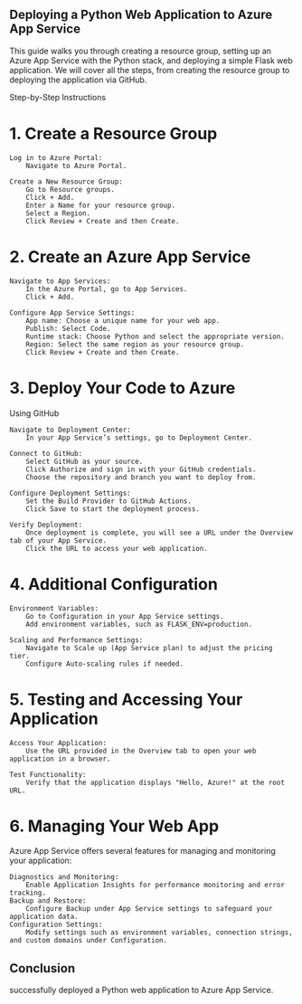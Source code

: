 ## Deploying a Python Web Application to Azure App Service

 This guide walks you through creating a resource group, setting up an Azure App Service with the Python stack, and deploying a simple Flask web application. We will cover all the steps, from creating the resource group to deploying the application via GitHub.

Step-by-Step Instructions
# 1. Create a Resource Group

    Log in to Azure Portal:
        Navigate to Azure Portal.

    Create a New Resource Group:
        Go to Resource groups.
        Click + Add.
        Enter a Name for your resource group.
        Select a Region.
        Click Review + Create and then Create.

# 2. Create an Azure App Service

    Navigate to App Services:
        In the Azure Portal, go to App Services.
        Click + Add.

    Configure App Service Settings:
        App name: Choose a unique name for your web app.
        Publish: Select Code.
        Runtime stack: Choose Python and select the appropriate version.
        Region: Select the same region as your resource group.
        Click Review + Create and then Create.

# 3. Deploy Your Code to Azure
Using GitHub

    Navigate to Deployment Center:
        In your App Service’s settings, go to Deployment Center.

    Connect to GitHub:
        Select GitHub as your source.
        Click Authorize and sign in with your GitHub credentials.
        Choose the repository and branch you want to deploy from.

    Configure Deployment Settings:
        Set the Build Provider to GitHub Actions.
        Click Save to start the deployment process.

    Verify Deployment:
        Once deployment is complete, you will see a URL under the Overview tab of your App Service.
        Click the URL to access your web application.
        
# 4. Additional Configuration

    Environment Variables:
        Go to Configuration in your App Service settings.
        Add environment variables, such as FLASK_ENV=production.

    Scaling and Performance Settings:
        Navigate to Scale up (App Service plan) to adjust the pricing tier.
        Configure Auto-scaling rules if needed.

# 5. Testing and Accessing Your Application

    Access Your Application:
        Use the URL provided in the Overview tab to open your web application in a browser.

    Test Functionality:
        Verify that the application displays "Hello, Azure!" at the root URL.

# 6. Managing Your Web App

Azure App Service offers several features for managing and monitoring your application:

    Diagnostics and Monitoring:
        Enable Application Insights for performance monitoring and error tracking.
    Backup and Restore:
        Configure Backup under App Service settings to safeguard your application data.
    Configuration Settings:
        Modify settings such as environment variables, connection strings, and custom domains under Configuration.

## Conclusion

successfully deployed a Python web application to Azure App Service. 
